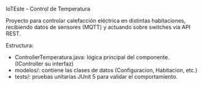 IoTEste - Control de Temperatura

Proyecto para controlar calefacción eléctrica en distintas habitaciones,
recibiendo datos de sensores (MQTT) y actuando sobre switches vía API REST.

Estructura:
- ControllerTemperatura.java: lógica principal del componente. (IController su interfaz)
- modelos/: contiene las clases de datos (Configuracion, Habitacion, etc.)
- tests/: pruebas unitarias JUnit 5 para validar el comportamiento.
